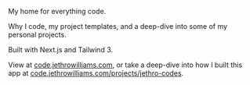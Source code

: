 My home for everything code.

Why I code, my project templates, and a deep-dive into some of my personal projects.

Built with Next.js and Tailwind 3.

View at [code.jethrowilliams.com](https://code.jethrowilliams.com/), or take a deep-dive into how I built this app at [code.jethrowilliams.com/projects/jethro-codes](https://code.jethrowilliams.com/projects/jethro-codes).

